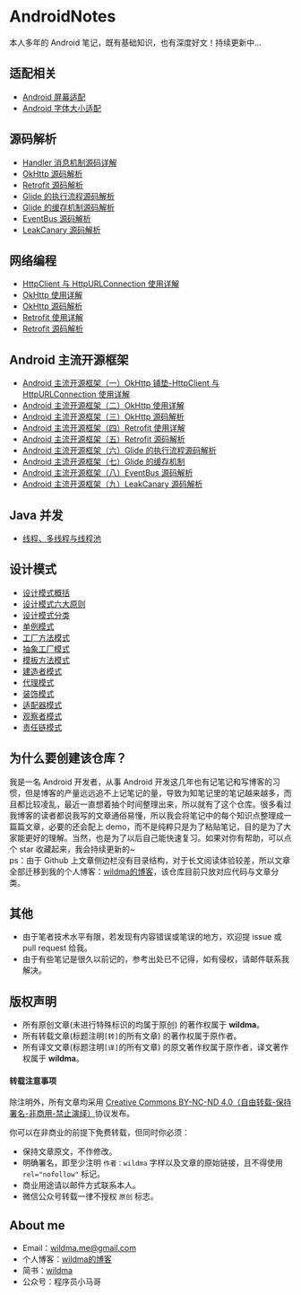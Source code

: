 # AndroidNotes
本人多年的 Android 笔记，既有基础知识，也有深度好文！持续更新中...

## 适配相关
- [Android 屏幕适配](https://www.jianshu.com/p/1302ad5a4b04)
- [Android 字体大小适配](https://www.jianshu.com/p/2fdc97ae74a8)

## 源码解析
- [Handler 消息机制源码详解](https://wildma.github.io/blog/7be5d111.html) 
- [OkHttp 源码解析 ](https://wildma.github.io/blog/d8540f1f.html) 
- [Retrofit 源码解析 ](https://wildma.github.io/blog/a7a51ec3.html) 
- [Glide 的执行流程源码解析](https://wildma.github.io/blog/71588abf.html)
- [Glide 的缓存机制源码解析](https://wildma.github.io/blog/376183ad.html)
- [EventBus 源码解析](https://wildma.github.io/blog/f53f7491.html)
- [LeakCanary 源码解析](https://wildma.github.io/blog/c3a41673.html)

## 网络编程
- [HttpClient 与 HttpURLConnection 使用详解](https://wildma.github.io/blog/ec018646.html) 
- [OkHttp 使用详解](https://wildma.github.io/blog/6d0008b.html) 
- [OkHttp 源码解析 ](https://wildma.github.io/blog/d8540f1f.html) 
- [Retrofit 使用详解 ](https://wildma.github.io/blog/df2af467.html) 
- [Retrofit 源码解析 ](https://wildma.github.io/blog/a7a51ec3.html) 

## Android 主流开源框架
- [Android 主流开源框架（一）OkHttp 铺垫-HttpClient 与 HttpURLConnection 使用详解](https://wildma.github.io/blog/ec018646.html) 
- [Android 主流开源框架（二）OkHttp 使用详解 ](https://wildma.github.io/blog/6d0008b.html) 
- [Android 主流开源框架（三）OkHttp 源码解析 ](https://wildma.github.io/blog/d8540f1f.html) 
- [Android 主流开源框架（四）Retrofit 使用详解 ](https://wildma.github.io/blog/df2af467.html) 
- [Android 主流开源框架（五）Retrofit 源码解析 ](https://wildma.github.io/blog/a7a51ec3.html)
- [Android 主流开源框架（六）Glide 的执行流程源码解析](https://wildma.github.io/blog/71588abf.html)
- [Android 主流开源框架（七）Glide 的缓存机制](https://wildma.github.io/blog/376183ad.html)
- [Android 主流开源框架（八）EventBus 源码解析](https://wildma.github.io/blog/f53f7491.html)
- [Android 主流开源框架（九）LeakCanary 源码解析](https://wildma.github.io/blog/c3a41673.html)

## Java 并发
- [线程、多线程与线程池](https://wildma.github.io/blog/7ac296bb.html) 

## 设计模式
- [设计模式概括](https://wildma.github.io/blog/364ea8cc.html#toc-heading-1) 
- [设计模式六大原则](https://wildma.github.io/blog/364ea8cc.html#toc-heading-2)
- [设计模式分类](https://wildma.github.io/blog/364ea8cc.html#toc-heading-9)
- [单例模式](https://wildma.github.io/blog/364ea8cc.html#toc-heading-10) 
- [工厂方法模式](https://wildma.github.io/blog/364ea8cc.html#toc-heading-11)
- [抽象工厂模式](https://wildma.github.io/blog/364ea8cc.html#toc-heading-12)
- [模板方法模式](https://wildma.github.io/blog/364ea8cc.html#toc-heading-13)
- [建造者模式](https://wildma.github.io/blog/364ea8cc.html#toc-heading-14)
- [代理模式](https://wildma.github.io/blog/364ea8cc.html#toc-heading-15)
- [装饰模式](https://wildma.github.io/blog/364ea8cc.html#toc-heading-18)
- [适配器模式](https://wildma.github.io/blog/364ea8cc.html#toc-heading-19)
- [观察者模式](https://wildma.github.io/blog/364ea8cc.html#toc-heading-22)
- [责任链模式](https://wildma.github.io/blog/364ea8cc.html#toc-heading-25)


## 为什么要创建该仓库？
我是一名 Android 开发者，从事 Android 开发这几年也有记笔记和写博客的习惯，但是博客的产量远远追不上记笔记的量，导致为知笔记里的笔记越来越多，而且都比较凌乱，最近一直想着抽个时间整理出来，所以就有了这个仓库。很多看过我博客的读者都说我写的文章通俗易懂，所以我会将笔记中的每个知识点整理成一篇篇文章，必要的还会配上 demo，而不是纯粹只是为了粘贴笔记，目的是为了大家能更好的理解。当然，也是为了以后自己能快速复习。如果对你有帮助，可以点个 star 收藏起来，我会持续更新的~  
ps：由于 Github 上文章侧边栏没有目录结构，对于长文阅读体验较差，所以文章全部迁移到我的个人博客：[wildma的博客](https://wildma.github.io/)，该仓库目前只放对应代码与文章分类。

## 其他
- 由于笔者技术水平有限，若发现有内容错误或笔误的地方，欢迎提 issue 或 pull request 给我。
- 由于有些笔记是很久以前记的，参考出处已不记得，如有侵权，请邮件联系我解决。

## 版权声明

- 所有原创文章(未进行特殊标识的均属于原创) 的著作权属于 **wildma**。
- 所有转载文章(标题注明`[转]`的所有文章) 的著作权属于原作者。
- 所有译文文章(标题注明`[译]`的所有文章) 的原文著作权属于原作者，译文著作权属于 **wildma**。

#### 转载注意事项

除注明外，所有文章均采用 [Creative Commons BY-NC-ND 4.0（自由转载-保持署名-非商用-禁止演绎）](http://creativecommons.org/licenses/by-nc-nd/4.0/deed.zh)协议发布。

你可以在非商业的前提下免费转载，但同时你必须：

- 保持文章原文，不作修改。
- 明确署名，即至少注明 `作者：wildma` 字样以及文章的原始链接，且不得使用 `rel="nofollow"` 标记。
- 商业用途请以邮件方式联系本人。
- 微信公众号转载一律不授权 `原创` 标志。


## About me
- Email：[wildma.me@gmail.com]()
- 个人博客：[wildma的博客](https://wildma.github.io)
- 简书：[wildma](https://www.jianshu.com/u/03fac4a1b107) 
- 公众号：程序员小马哥




